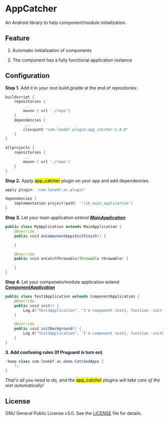 # AppCatcher

An Android library to help component/module initialization.

## Feature

1. Automatic initialization of components

2. The component has a fully functional application instance 

## Configuration

**Step 1.** Add it in your root build.gradle at the end of repositories:

```groovy
buildscript {
    repositories {
        ...
        maven { url './repo'}
    }
    dependencies {
        ...
        classpath "com.lenebf.plugin:app_catcher:1.0.0"
    }
}

allprojects {
    repositories {
        ...
        maven { url './repo'}
    }
}
```

**Step 2.** Apply <mark>app_catcher</mark> plugin on your app and add dependencies

```groovy
apply plugin: 'com.lenebf.ac.plugin'

dependencies {
    implementation project(path: ':lib_main_application')
}
```

**Step 3.** Let your main application extend ***<u>MainApplication</u>***

```java
public class MyApplication extends MainApplication {
    @Override
    public void onComponentAppsInitFinish() {

    }

    @Override
    public void onCatchThrowable(Throwable throwable) {

    }
}
```

**Step 4.** Let your componetn/module application extend ***<u>ComponentApplication</u>***

```java
public class Test1Application extends ComponentApplication {
    @Override
    public void init() {
        Log.d("Test1Application", "I'm component test1, function -init- be invoked.");
    }

    @Override
    public void initBackground() {
        Log.d("Test1Application", "I'm component test1, function -initBackground- be invoked.");
    }
}
```

**3. Add confusing rules (If Proguard is turn on)**

```java
-keep class com.lenebf.ac.demo.CatchedApps {
    *;
}
```

*That's all you need to do, and the <mark>app_catcher</mark> plugins will take care of the rest automatically!*

## License

GNU General Public License v3.0. See the [LICENSE](https://github.com/lenebf/AppCatcher/blob/master/LICENSE) file for details.

